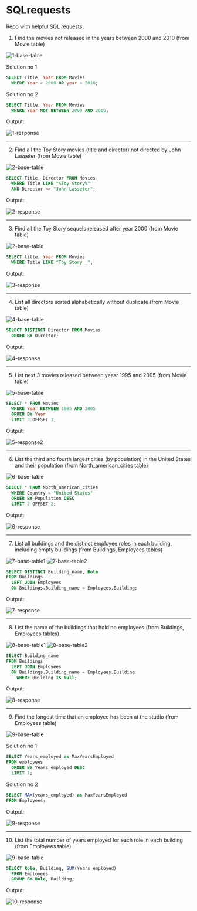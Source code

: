 # SQLrequests
Repo with helpful SQL requests.

1. Find the movies not released in the years between 2000 and 2010 (from Movie table)

![1-base-table](https://github.com/AleksandraPujanek/SQLrequests/blob/5dbec32ae2a075dfb694be2c6b9d3d2d5ecdc6b9/images/1-base-table1.png)

Solution no 1
```sql
SELECT Title, Year FROM Movies
  WHERE Year < 2000 OR year > 2010;
```

Solution no 2
```sql
SELECT Title, Year FROM Movies
  WHERE Year NOT BETWEEN 2000 AND 2010;
```
Output:

![1-response](https://raw.githubusercontent.com/AleksandraPujanek/SQLrequests/main/images/1-response.png)

---

2. Find all the Toy Story movies (title and director) not directed by John Lasseter (from Movie table)

![2-base-table](https://raw.githubusercontent.com/AleksandraPujanek/SQLrequests/main/images/2-base-table.png)

```sql
SELECT Title, Director FROM Movies
  WHERE Title LIKE "%Toy Story%"
  AND Director <> "John Lasseter";
```
Output:

![2-response](https://raw.githubusercontent.com/AleksandraPujanek/SQLrequests/main/images/2-response.png)

---

3. Find all the Toy Story sequels released after year 2000 (from Movie table)

![2-base-table](https://raw.githubusercontent.com/AleksandraPujanek/SQLrequests/main/images/2-base-table.png)

```sql
SELECT title, Year FROM Movies 
  WHERE Title LIKE "Toy Story _";
```
Output:

![3-response](https://raw.githubusercontent.com/AleksandraPujanek/SQLrequests/main/images/3-response.png)

---

4. List all directors sorted alphabetically without duplicate (from Movie table)

![4-base-table](https://github.com/AleksandraPujanek/SQLrequests/blob/main/images/4-base-table.png)

```sql
SELECT DISTINCT Director FROM Movies
  ORDER BY Director;
```
Output:

![4-response](https://github.com/AleksandraPujanek/SQLrequests/blob/main/images/4-response.png)

---

5. List next 3 movies released between yeasr 1995 and 2005  (from Movie table)

![5-base-table](https://github.com/AleksandraPujanek/SQLrequests/blob/main/images/5-base-table.png?raw=true)

```sql
SELECT * FROM Movies
  WHERE Year BETWEEN 1995 AND 2005
  ORDER BY Year
  LIMIT 3 OFFSET 3;
```
Output:

![5-response2](https://github.com/AleksandraPujanek/SQLrequests/blob/main/images/5-response2.png?raw=true)

---

6. List the third and fourth largest cities (by population) in the United States and their population (from North_american_cities table)

![6-base-table](https://github.com/AleksandraPujanek/SQLrequests/blob/main/images/6-base-table.png?raw=true)

```sql
SELECT * FROM North_american_cities
  WHERE Country = "United States"
  ORDER BY Population DESC
  LIMIT 2 OFFSET 2;
```
Output:

![6-response](https://github.com/AleksandraPujanek/SQLrequests/blob/main/images/6-response.png?raw=true)

---

7. List all buildings and the distinct employee roles in each building, including empty buildings (from Buildings, Employees tables)

![7-base-table1](https://github.com/AleksandraPujanek/SQLrequests/blob/main/images/7-base-table1-2.png?raw=true)
![7-base-table2](https://github.com/AleksandraPujanek/SQLrequests/blob/main/images/7-base-table2-2.png?raw=true)

```sql
SELECT DISTINCT Building_name, Role 
FROM Buildings 
  LEFT JOIN Employees 
  ON Buildings.Building_name = Employees.Building;
```
Output:

![7-response](https://github.com/AleksandraPujanek/SQLrequests/blob/main/images/7-response.png?raw=true)

---

8. List the name of the buildings that hold no employees (from Buildings, Employees tables)

![8-base-table1](https://github.com/AleksandraPujanek/SQLrequests/blob/main/images/8-base-table1.png?raw=true)
![8-base-table2](https://github.com/AleksandraPujanek/SQLrequests/blob/main/images/8-base-table2.png?raw=true)

```sql
SELECT Building_name 
FROM Buildings
  LEFT JOIN Employees
  ON Buildings.Building_name = Employees.Building
    WHERE Building IS Null;
```
Output:

![8-response](https://github.com/AleksandraPujanek/SQLrequests/blob/main/images/8-response2.png?raw=true)

---

9. Find the longest time that an employee has been at the studio (from Employees table)

![9-base-table](https://github.com/AleksandraPujanek/SQLrequests/blob/main/images/9-base-table.png?raw=true)

Solution no 1
```sql
SELECT Years_employed as MaxYearsEmployed
FROM employees
  ORDER BY Years_employed DESC
  LIMIT 1;
```

Solution no 2
```sql
SELECT MAX(years_employed) as MaxYearsEmployed
FROM Employees;
```

Output:

![9-response](https://github.com/AleksandraPujanek/SQLrequests/blob/main/images/9-response.png?raw=true)

---

10. List the total number of years employed for each role in each building (from Employees table)

![9-base-table](https://github.com/AleksandraPujanek/SQLrequests/blob/main/images/9-base-table.png?raw=true)

```sql
SELECT Role, Building, SUM(Years_employed)
  FROM Employees
  GROUP BY Role, Building;
```
Output:

![10-response](https://github.com/AleksandraPujanek/SQLrequests/blob/main/images/10-response.png?raw=true)
